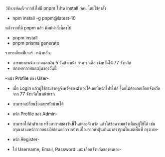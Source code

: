 *วิธีการติดตั้ง*
หากยังไม่มี pnpm โปรด install ก่อน โดยใช้คำสั่ง
- npm install -g pnpm@latest-10

หลังจากที่มี pnpm แล้ว พิมพ์คำสั่งนี้ลงไป
- pnpm install
- pnpm prisma generate

รายระเอียดฟีเจอร์
-หน้าหลัก-
- การพยากรณ์อากาศและฝุ่น 5 วันข้างหน้า สามารถเลือกจังหวัดได้ 77 จังหวัด
- สภาพอากาศและฝุ่นของวันนี้

-หน้า Profile ของ User-
- เมื่อ Login แล้วผู้ใช้สามารถดูจังหวัดของตัวเองได้เลยที่หน้าโปรไฟล์ โดยไม่ต้องกดเลือกจังหวัดจาก 77 จังหวัดในหน้าแรก
- สามารถเปลี่ยนชื่อและรหัสผ่านได้

- หน้า Profile ของ Admin-
- สามารถใส่ค่าตัวเลข หรืออากาศของวันนี้ในแต่ละจังหวัด แล้วใส่ข้อความแจ้งเตือนผู้ใช้ได้ เช่น กรุณาสวมหน้ากากอนามัยก่อนออกจากบ้านเนื่องจากค่าฝุ่นเกินมาตราฐานในเขตพื้นที่ กรุงเทพ-

- หน้า Register-
- ใส่ Username, Email, Password และ เลือกจังหวัดของตนเอง-
